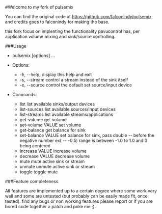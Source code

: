 #Welcome to my fork of pulsemix

You can find the original code at https://github.com/falconindy/pulsemix
and credits goes to falconindy for making the base.

this fork focus on implenting the functionality pavucontrol has, per application volume mixing and sink/source controlling.

###Usage

* pulsemix [options] <command>...

* Options:
    * -h, --help,          display this help and exit
    * -s, --stream <index> control a stream instead of the sink itself
    * -o, --source         control the default set source/input device

* Commands:
    * list               list available sinks/output devices
    * list-sources       list available sources/input devices
    * list-streams       list available streams/applications
    * get-volume         get volume
    * set-volume VALUE   set volume
    * get-balance        get balance for sink
    * set-balance VALUE  set balance for sink, pass double -- before the negative number ex( -- -0.5) range is between -1.0 to 1.0 and 0 being centered
    * increase VALUE     increase volume
    * decrease VALUE     decrease volume
    * mute               mute active sink or stream
    * unmute             unmute active sink or stream
    * toggle             toggle mute

###Feature completeness

All features are implemented up to a certain degree where some work very well and some are untested (but probably can be easily made fit, once tested).
find any bugs or non working features please report or if you are bored code together a patch and poke me ;).
